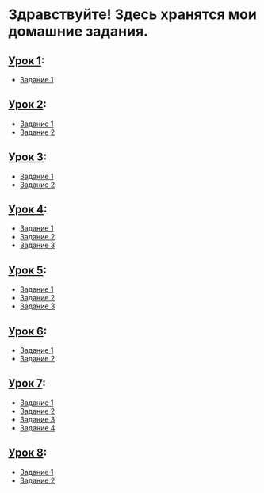 # Здравствуйте! Здесь хранятся мои домашние задания.

## [Урок 1](1):
- [Задание 1](https://github.com/medpsyit/homeworks3/blob/main/1/Homework%201_1/Homework%201_1/Homework%201_1.cpp)
## [Урок 2](2):
- [Задание 1](https://github.com/medpsyit/homeworks3/blob/main/2/Homework%202_1/Homework%202_1/Homework%202_1.cpp)
- [Задание 2](https://github.com/medpsyit/homeworks3/blob/main/2/Homework%202_2/Homework%202_2/Homework%202_2.cpp)
## [Урок 3](3):
- [Задание 1](https://github.com/medpsyit/homeworks3/blob/main/3/Homework%203_1/Homework%203_1.cpp)
- [Задание 2](https://github.com/medpsyit/homeworks3/blob/main/3/Homework%203_2/Homework%203_2.cpp)
## [Урок 4](4):
- [Задание 1](https://github.com/medpsyit/homeworks3/blob/main/4/Homework%204_1/Homework%204_1/Homework%204_1.cpp)
- [Задание 2](https://github.com/medpsyit/homeworks3/blob/main/4/Homework%204_2/Homework%204_2/Homework%204_2.cpp)
- [Задание 3](https://github.com/medpsyit/homeworks3/blob/main/4/Homework%204_3/Homework%204_3/Homework%204_3.cpp)
## [Урок 5](5):
- [Задание 1](https://github.com/medpsyit/homeworks3/blob/main/5/Homework%205_1/Homework%205_1/Homework%205_1.cpp)
- [Задание 2](https://github.com/medpsyit/homeworks3/blob/main/5/Homework%205_2/Homework%205_2/Homework%205_2.cpp)
- [Задание 3](https://github.com/medpsyit/homeworks3/blob/main/5/Homework%205_3/Homework%205_3/Homework%205_3.cpp)
## [Урок 6](6):
- [Задание 1](https://github.com/medpsyit/homeworks3/blob/main/6/Homework%206_1/Homework%206_1/Homework%206_1.cpp)
- [Задание 2](https://github.com/medpsyit/homeworks3/blob/main/6/Homework%206_2/Homework%206_2/Homework%206_2.cpp)
## [Урок 7](7):
- [Задание 1]()
- [Задание 2]()
- [Задание 3]()
- [Задание 4]()
## [Урок 8](8):
- [Задание 1]()
- [Задание 2]()
